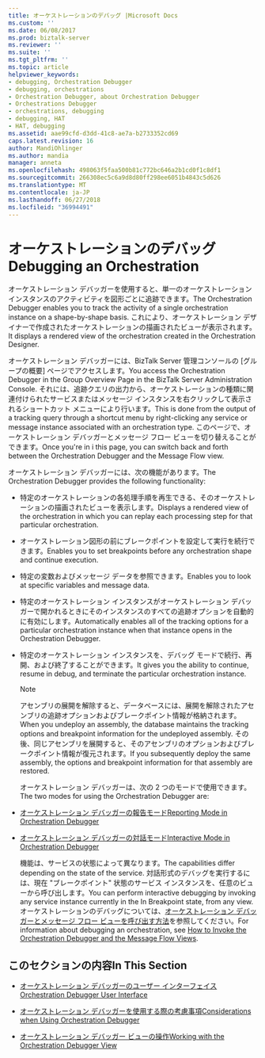 ```yaml
---
title: オーケストレーションのデバッグ |Microsoft Docs
ms.custom: ''
ms.date: 06/08/2017
ms.prod: biztalk-server
ms.reviewer: ''
ms.suite: ''
ms.tgt_pltfrm: ''
ms.topic: article
helpviewer_keywords:
- debugging, Orchestration Debugger
- debugging, orchestrations
- Orchestration Debugger, about Orchestration Debugger
- Orchestrations Debugger
- orchestrations, debugging
- debugging, HAT
- HAT, debugging
ms.assetid: aae99cfd-d3dd-41c8-ae7a-b2733352cd69
caps.latest.revision: 16
author: MandiOhlinger
ms.author: mandia
manager: anneta
ms.openlocfilehash: 498063f5faa500b81c772bc646a2b1cd0f1c8df1
ms.sourcegitcommit: 266308ec5c6a9d8d80ff298ee6051b4843c5d626
ms.translationtype: MT
ms.contentlocale: ja-JP
ms.lasthandoff: 06/27/2018
ms.locfileid: "36994491"
---
```

# <a name="debugging-an-orchestration"></a><span data-ttu-id="f160f-102">オーケストレーションのデバッグ</span><span class="sxs-lookup"><span data-stu-id="f160f-102">Debugging an Orchestration</span></span>
<span data-ttu-id="f160f-103">オーケストレーション デバッガーを使用すると、単一のオーケストレーション インスタンスのアクティビティを図形ごとに追跡できます。</span><span class="sxs-lookup"><span data-stu-id="f160f-103">The Orchestration Debugger enables you to track the activity of a single orchestration instance on a shape-by-shape basis.</span></span> <span data-ttu-id="f160f-104">これにより、オーケストレーション デザイナーで作成されたオーケストレーションの描画されたビューが表示されます。</span><span class="sxs-lookup"><span data-stu-id="f160f-104">It displays a rendered view of the orchestration created in the Orchestration Designer.</span></span>  
  
 <span data-ttu-id="f160f-105">オーケストレーション デバッガーには、BizTalk Server 管理コンソールの [グループの概要] ページでアクセスします。</span><span class="sxs-lookup"><span data-stu-id="f160f-105">You access the Orchestration Debugger in the Group Overview Page in the BizTalk Server Administration Console.</span></span>  <span data-ttu-id="f160f-106">それには、追跡クエリの出力から、オーケストレーションの種類に関連付けられたサービスまたはメッセージ インスタンスを右クリックして表示されるショートカット メニューにより行います。</span><span class="sxs-lookup"><span data-stu-id="f160f-106">This is done from the output of a tracking query through a shortcut menu by right-clicking any service or message instance associated with an orchestration type.</span></span> <span data-ttu-id="f160f-107">このページで、オーケストレーション デバッガーとメッセージ フロー ビューを切り替えることができます。</span><span class="sxs-lookup"><span data-stu-id="f160f-107">Once you're in i this page, you can switch back and forth between the Orchestration Debugger and the Message Flow view.</span></span>  
  
 <span data-ttu-id="f160f-108">オーケストレーション デバッガーには、次の機能があります。</span><span class="sxs-lookup"><span data-stu-id="f160f-108">The Orchestration Debugger provides the following functionality:</span></span>  
  
- <span data-ttu-id="f160f-109">特定のオーケストレーションの各処理手順を再生できる、そのオーケストレーションの描画されたビューを表示します。</span><span class="sxs-lookup"><span data-stu-id="f160f-109">Displays a rendered view of the orchestration in which you can replay each processing step for that particular orchestration.</span></span>  
  
- <span data-ttu-id="f160f-110">オーケストレーション図形の前にブレークポイントを設定して実行を続行できます。</span><span class="sxs-lookup"><span data-stu-id="f160f-110">Enables you to set breakpoints before any orchestration shape and continue execution.</span></span>  
  
- <span data-ttu-id="f160f-111">特定の変数およびメッセージ データを参照できます。</span><span class="sxs-lookup"><span data-stu-id="f160f-111">Enables you to look at specific variables and message data.</span></span>  
  
- <span data-ttu-id="f160f-112">特定のオーケストレーション インスタンスがオーケストレーション デバッガーで開かれるときにそのインスタンスのすべての追跡オプションを自動的に有効にします。</span><span class="sxs-lookup"><span data-stu-id="f160f-112">Automatically enables all of the tracking options for a particular orchestration instance when that instance opens in the Orchestration Debugger.</span></span>  
  
- <span data-ttu-id="f160f-113">特定のオーケストレーション インスタンスを、デバッグ モードで続行、再開、および終了することができます。</span><span class="sxs-lookup"><span data-stu-id="f160f-113">It gives you the ability to continue, resume in debug, and terminate the particular orchestration instance.</span></span>  
  
  > [!NOTE]
  >  <span data-ttu-id="f160f-114">アセンブリの展開を解除すると、データベースには、展開を解除されたアセンブリの追跡オプションおよびブレークポイント情報が格納されます。</span><span class="sxs-lookup"><span data-stu-id="f160f-114">When you undeploy an assembly, the database maintains the tracking options and breakpoint information for the undeployed assembly.</span></span> <span data-ttu-id="f160f-115">その後、同じアセンブリを展開すると、そのアセンブリのオプションおよびブレークポイント情報が復元されます。</span><span class="sxs-lookup"><span data-stu-id="f160f-115">If you subsequently deploy the same assembly, the options and breakpoint information for that assembly are restored.</span></span>  
  
  <span data-ttu-id="f160f-116">オーケストレーション デバッガーは、次の 2 つのモードで使用できます。</span><span class="sxs-lookup"><span data-stu-id="f160f-116">The two modes for using the Orchestration Debugger are:</span></span>  
  
- [<span data-ttu-id="f160f-117">オーケストレーション デバッガーの報告モード</span><span class="sxs-lookup"><span data-stu-id="f160f-117">Reporting Mode in Orchestration Debugger</span></span>](../core/reporting-mode-in-orchestration-debugger.md)  
  
- [<span data-ttu-id="f160f-118">オーケストレーション デバッガーの対話モード</span><span class="sxs-lookup"><span data-stu-id="f160f-118">Interactive Mode in Orchestration Debugger</span></span>](../core/interactive-mode-in-orchestration-debugger.md)  
  
  <span data-ttu-id="f160f-119">機能は、サービスの状態によって異なります。</span><span class="sxs-lookup"><span data-stu-id="f160f-119">The capabilities differ depending on the state of the service.</span></span> <span data-ttu-id="f160f-120">対話形式のデバッグを実行するには、現在 "ブレークポイント" 状態のサービス インスタンスを、任意のビューから呼び出します。</span><span class="sxs-lookup"><span data-stu-id="f160f-120">You can perform interactive debugging by invoking any service instance currently in the In Breakpoint state, from any view.</span></span> <span data-ttu-id="f160f-121">オーケストレーションのデバッグについては、[オーケストレーション デバッガーとメッセージ フロー ビューを呼び出す方法](../core/how-to-invoke-the-orchestration-debugger-and-the-message-flow-views.md)を参照してください。</span><span class="sxs-lookup"><span data-stu-id="f160f-121">For information about debugging an orchestration, see [How to Invoke the Orchestration Debugger and the Message Flow Views](../core/how-to-invoke-the-orchestration-debugger-and-the-message-flow-views.md).</span></span>  
  
## <a name="in-this-section"></a><span data-ttu-id="f160f-122">このセクションの内容</span><span class="sxs-lookup"><span data-stu-id="f160f-122">In This Section</span></span>  
  
-   [<span data-ttu-id="f160f-123">オーケストレーション デバッガーのユーザー インターフェイス</span><span class="sxs-lookup"><span data-stu-id="f160f-123">Orchestration Debugger User Interface</span></span>](../core/orchestration-debugger-user-interface.md)  
  
-   [<span data-ttu-id="f160f-124">オーケストレーション デバッガーを使用する際の考慮事項</span><span class="sxs-lookup"><span data-stu-id="f160f-124">Considerations when Using Orchestration Debugger</span></span>](../core/considerations-when-using-orchestration-debugger.md)  
  
-   [<span data-ttu-id="f160f-125">オーケストレーション デバッガー ビューの操作</span><span class="sxs-lookup"><span data-stu-id="f160f-125">Working with the Orchestration Debugger View</span></span>](../core/working-with-the-orchestration-debugger-view.md)